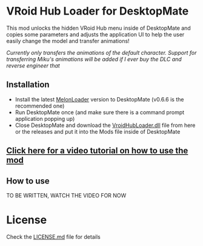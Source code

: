 # VRoid Hub Loader for DesktopMate

This mod unlocks the hidden VRoid Hub menu inside of DesktopMate and copies some parameters and adjusts the application UI to help the user easily change the model and transfer animations!

*Currently only transfers the animations of the default character. Support for transferring Miku's animations will be added if I ever buy the DLC and reverse engineer that*

## Installation
- Install the latest [MelonLoader](https://github.com/LavaGang/MelonLoader/releases/download/v0.6.6/MelonLoader.Installer.exe) version to DesktopMate (v0.6.6 is the recommended one)
- Run DesktopMate once (and make sure there is a command prompt application popping up)
- Close DesktopMate and download the [VroidHubLoader.dll]([https:](https://github.com/YusufOzmen01/desktopmate-vroidhub-mod/releases/download/v1.0.0/VroidHubLoader.dll)) file from here or the releases and put it into the Mods file inside of DesktopMate

## [Click here for a video tutorial on how to use the mod]()

## How to use 
TO BE WRITTEN, WATCH THE VIDEO FOR NOW

# License
Check the [LICENSE.md](LICENSE.md) file for details